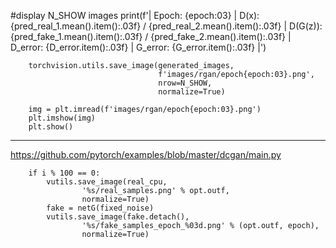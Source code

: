 

<!--
 * @version:
 * @Author:  StevenJokess https://github.com/StevenJokess
 * @Date: 2020-12-20 00:41:29
 * @LastEditors:  StevenJokess https://github.com/StevenJokess
 * @LastEditTime: 2020-12-24 22:41:17
 * @Description:
 * @TODO::
 * @Reference:https://github.com/bentrevett/pytorch-generative-models/blob/master/RLSGAN.ipynb
-->
#display N_SHOW images
        print(f'| Epoch: {epoch:03} | D(x): {pred_real_1.mean().item():.03f} / {pred_real_2.mean().item():.03f} | D(G(z)): {pred_fake_1.mean().item():.03f} / {pred_fake_2.mean().item():.03f} | D_error: {D_error.item():.03f} | G_error: {G_error.item():.03f} |')


        torchvision.utils.save_image(generated_images,
                                     f'images/rgan/epoch{epoch:03}.png',
                                     nrow=N_SHOW,
                                     normalize=True)

        img = plt.imread(f'images/rgan/epoch{epoch:03}.png')
        plt.imshow(img)
        plt.show()

---

https://github.com/pytorch/examples/blob/master/dcgan/main.py

        if i % 100 == 0:
            vutils.save_image(real_cpu,
                    '%s/real_samples.png' % opt.outf,
                    normalize=True)
            fake = netG(fixed_noise)
            vutils.save_image(fake.detach(),
                    '%s/fake_samples_epoch_%03d.png' % (opt.outf, epoch),
                    normalize=True)
